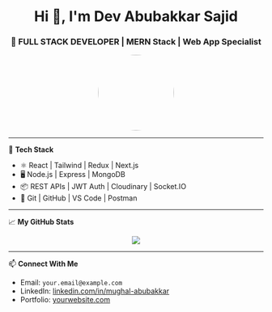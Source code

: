 <h1 align="center">Hi 👋, I'm Dev Abubakkar Sajid</h1>
<h3 align="center">🚀 FULL STACK DEVELOPER | MERN Stack | Web App Specialist</h3>

<p align="center">
  <img src="https://avatars.githubusercontent.com/u/YOUR_USER_ID?v=4" width="150" style="border-radius: 50%;" />
</p>

---

🧠 **Tech Stack**

- ⚛️ React | Tailwind | Redux | Next.js  
- 🖥️ Node.js | Express | MongoDB  
- 📦 REST APIs | JWT Auth | Cloudinary | Socket.IO  
- 🧪 Git | GitHub | VS Code | Postman  

---

📈 **My GitHub Stats**

<p align="center">
  <img src="https://github-readme-stats.vercel.app/api?username=Innocent-Developer&show_icons=true&theme=radical" />
</p>

---

📫 **Connect With Me**

- Email: `your.email@example.com`
- LinkedIn: [linkedin.com/in/mughal-abubakkar]((https://www.linkedin.com/in/mughal-abubakkar))
- Portfolio: [yourwebsite.com](https://yourwebsite.com)

